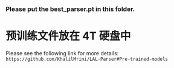 ### Please put the best_parser.pt in this folder.

# 预训练文件放在 4T 硬盘中

Please see the following link for more details:
`https://github.com/KhalilMrini/LAL-Parser#Pre-trained-models`